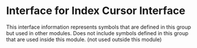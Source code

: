 
# Interface for Index Cursor Interface
This interface information represents symbols that are defined in this group but used in other modules.  Does not include symbols defined in this group that are used inside this module.
(not used outside this module)
